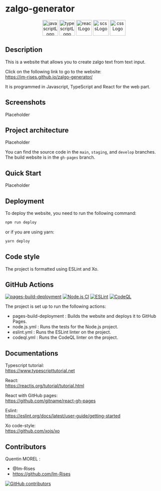 # zalgo-generator

<p align="center">
    <img src="https://img.shields.io/badge/JavaScript-323330?style=for-the-badge&logo=javascript&logoColor=F7DF1E" alt="javascriptLogo" style="height:50px;">
    <img src="https://img.shields.io/badge/TypeScript-007ACC?style=for-the-badge&logo=typescript&logoColor=white" alt="typescriptLogo" style="height:50px;">
    <img src="https://img.shields.io/badge/React-20232A?style=for-the-badge&logo=react&logoColor=61DAFB" alt="reactLogo" style="height:50px;">
    <img src="https://img.shields.io/badge/Sass-CC6699?style=for-the-badge&logo=sass&logoColor=white" alt="scssLogo" style="height:50px;">
    <img src="https://img.shields.io/badge/CSS-239120?&style=for-the-badge&logo=css3&logoColor=white" alt="cssLogo" style="height:50px;">
</p>

## Description

This is a website that allows you to create zalgo text from text input.

Click on the following link to go to the website:  
<https://im-rises.github.io/zalgo-generator/>

It is programmed in Javascript, TypeScript and React for the web part.

## Screenshots

Placeholder

## Project architecture

Placeholder

You can find the source code in the `main`, `staging`, and `develop` branches. The build website is in the `gh-pages`
branch.

## Quick Start

Placeholder

## Deployment

To deploy the website, you need to run the following command:

```bash
npm run deploy
```

or if you are using yarn:

```bash 
yarn deploy
```

## Code style

The project is formatted using ESLint and Xo.

## GitHub Actions

[![pages-build-deployment](https://github.com/Im-Rises/zalgo-generator/actions/workflows/pages/pages-build-deployment/badge.svg)](https://github.com/Im-Rises/zalgo-generator/actions/workflows/pages/pages-build-deployment)
[![Node.js CI](https://github.com/Im-Rises/zalgo-generator/actions/workflows/node.js.yml/badge.svg?branch=main)](https://github.com/Im-Rises/zalgo-generator/actions/workflows/node.js.yml)
[![ESLint](https://github.com/Im-Rises/zalgo-generator/actions/workflows/eslint.yml/badge.svg?branch=main)](https://github.com/Im-Rises/zalgo-generator/actions/workflows/eslint.yml)
[![CodeQL](https://github.com/Im-Rises/zalgo-generator/actions/workflows/codeql.yml/badge.svg?branch=main)](https://github.com/Im-Rises/zalgo-generator/actions/workflows/codeql.yml)

The project is set up to run the following actions:

- pages-build-deployment : Builds the website and deploys it to GitHub Pages.
- node.js.yml : Runs the tests for the Node.js project.
- eslint.yml : Runs the ESLint linter on the project.
- codeql.yml : Runs the CodeQL linter on the project.

## Documentations

Typescript tutorial:  
<https://www.typescripttutorial.net>

React:  
<https://reactjs.org/tutorial/tutorial.html>

React with GitHub pages:  
<https://github.com/gitname/react-gh-pages>

Eslint:  
<https://eslint.org/docs/latest/user-guide/getting-started>

Xo code-style:  
<https://github.com/xojs/xo>

## Contributors

Quentin MOREL :

- @Im-Rises
- <https://github.com/Im-Rises>

[![GitHub contributors](https://contrib.rocks/image?repo=Im-Rises/zalgo-generator)](https://github.com/Im-Rises/zalgo-generator/graphs/contributors)
